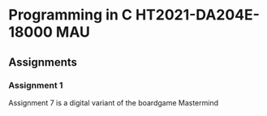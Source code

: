 # Programming in C HT2021-DA204E-18000 MAU
## Assignments
### Assignment 1



Assignment 7 is a digital variant of the boardgame Mastermind
